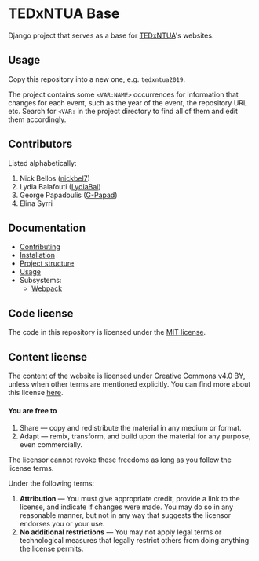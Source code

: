 # TEDxNTUA Base
Django project that serves as a base for [TEDxNTUA](https://tedxntua.com)'s websites.

## Usage
Copy this repository into a new one, e.g. `tedxntua2019`.

The project contains some `<VAR:NAME>` occurrences for information that changes for each event, such as the year of the event, the repository URL etc. Search for `<VAR:` in the project directory to find all of them and edit them accordingly.

## Contributors
Listed alphabetically:
1. Nick Bellos ([nickbel7](https://github.com/nickbel7))
1. Lydia Balafouti ([LydiaBal](https://github.com/LydiaBal))
1. George Papadoulis ([G-Papad](https://github.com/G-Papad))
1. Elina Syrri

## Documentation
* [Contributing](docs/contributing.md)
* [Installation](docs/installation.md)
* [Project structure](docs/structure.md)
* [Usage](docs/usage.md)
* Subsystems:
    * [Webpack](docs/webpack/index.md)

## Code license
The code in this repository is licensed under the [MIT license](LICENSE).

## Content license
The content of the website is licensed under Creative Commons v4.0 BY, unless when other terms are mentioned explicitly. You can find more about this license [here](https://creativecommons.org/licenses/by/4.0/).

#### You are free to
1. Share — copy and redistribute the material in any medium or format.
1. Adapt — remix, transform, and build upon the material for any purpose, even commercially.

The licensor cannot revoke these freedoms as long as you follow the license terms.

Under the following terms:

1. **Attribution** — You must give appropriate credit, provide a link to the license, and indicate if changes were made. You may do so in any reasonable manner, but not in any way that suggests the licensor endorses you or your use.
1. **No additional restrictions** — You may not apply legal terms or technological measures that legally restrict others from doing anything the license permits.
